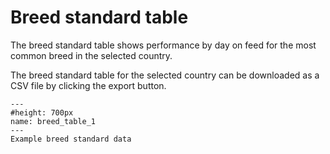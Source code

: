 # Breed standard table
<p>
The breed standard table shows performance by day on feed for the most common breed in the selected country.
</p>
<p>
The breed standard table for the selected country can be downloaded as a CSV file by clicking the export button.
</p>

```{figure} ../Images/breed_table_1.png
---
#height: 700px
name: breed_table_1
---
Example breed standard data
```
